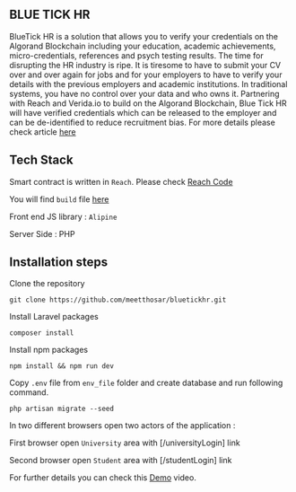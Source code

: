 ## BLUE TICK HR

BlueTick HR is a solution that allows you to verify your 
credentials on the Algorand Blockchain including your education, 
academic achievements, micro-credentials, references and psych 
testing results. The time for disrupting the HR industry is ripe. 
It is tiresome to have to submit your CV over and over again for 
jobs and for your employers to have to verify your details with 
the previous employers and academic institutions. 
In traditional systems, you have no control over your data and 
who owns it. Partnering with Reach and Verida.io to build on the 
Algorand Blockchain, Blue Tick HR will have verified credentials 
which can be released to the employer and can be de-identified to 
reduce recruitment bias. 
For more details please check article <a href="https://docs.google.com/document/d/15_iPheKXYwDaNtkiPRZycu1TAiQAFBNhjbN0pOnGcIE/edit#" target="_blank">here</a>  

## Tech Stack

Smart contract is written in `Reach`.  Please check [Reach Code](https://github.com/meetthosar/bluetickhr/tree/main/rsh_file) 

You will find `build` file [here](https://github.com/meetthosar/bluetickhr/tree/main/resources/js/build) 

Front end JS library : `Alipine`

Server Side : PHP

## Installation steps 

Clone the repository 

```
git clone https://github.com/meetthosar/bluetickhr.git
```

Install Laravel packages

```
composer install
```

Install npm packages

```
npm install && npm run dev
```

Copy `.env` file from `env_file` folder and create database and run following command.

```
php artisan migrate --seed
```

In two different browsers open two actors of the application :

First browser open `University` area with [/universityLogin] link

Second browser open `Student` area with [/studentLogin] link 

For further details you can check this <a href="https://youtu.be/oW1-2NjIGzw" target="_blank">Demo</a> video.

